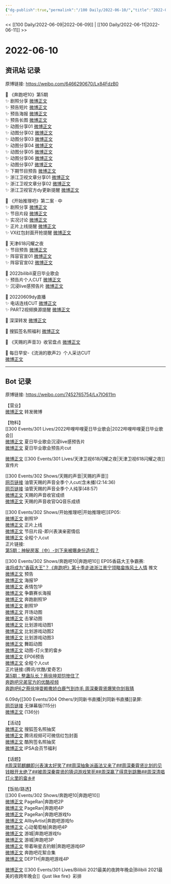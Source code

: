 ```yaml
---
{"dg-publish":true,"permalink":"/100 Daily/2022-06-10/","title":"2022-06-10","created":"2022-12-04T23:02:30.000+08:00","updated":"2023-01-09T17:24:40.123+08:00"}
---
```



<< [[100 Daily/2022-06-09\|2022-06-09]] | [[100 Daily/2022-06-11\|2022-06-11]] >>

# 2022-06-10

## 资讯站 记录

原博链接: https://weibo.com/6466290670/Lx84FdzB0

💫 《奔跑吧10》第5期  
✨ 剧照分享 [微博正文](https://m.weibo.cn/6466290670/4778845192063901)  
✨ 预告短片 [微博正文](https://m.weibo.cn/6466290670/4778766964886459)  
✨ 预告海报 [微博正文](https://m.weibo.cn/6466290670/4778751190108091)  
✨ 预告长图 [微博正文](https://m.weibo.cn/6466290670/4778778582583756)  
✨ 动图分享01 [微博正文](https://m.weibo.cn/6466290670/4778935059486393)  
✨ 动图分享02 [微博正文](https://m.weibo.cn/6466290670/4778933696594893)  
✨ 动图分享03 [微博正文](https://m.weibo.cn/6466290670/4778923420551801)  
✨ 动图分享04 [微博正文](https://m.weibo.cn/6466290670/4778923268774858)  
✨ 动图分享05 [微博正文](https://m.weibo.cn/6466290670/4778923047520422)  
✨ 动图分享06 [微博正文](https://m.weibo.cn/6466290670/4778770114806251)  
✨ 动图分享07 [微博正文](https://m.weibo.cn/6466290670/4778766884931293)  
✨ 下期节目预告 [微博正文](https://m.weibo.cn/6466290670/4778943661483744)  
✨ 浙江卫视文章分享01 [微博正文](https://m.weibo.cn/6466290670/4778842047122456)  
✨ 浙江卫视文章分享02 [微博正文](https://m.weibo.cn/6466290670/4778838523381922)  
✨ 浙江卫视官方dy更新提醒 [微博正文](https://m.weibo.cn/6466290670/4778925232494520)

💫 《开始推理吧》第二案 · 中  
✨ 剧照分享 [微博正文](https://m.weibo.cn/6466290670/4778797122195649)  
✨ 节目片段 [微博正文](https://m.weibo.cn/6466290670/4778872840915420)  
✨ 实况讨论 [微博正文](https://m.weibo.cn/6466290670/4778857745619489)  
✨ 正片上线提醒 [微博正文](https://m.weibo.cn/6466290670/4778874518899214)  
✨ VX红包封面开抢提醒 [微博正文](https://m.weibo.cn/6466290670/4778779011190513)

💫 天津618闪耀之夜  
✨ 节目预告 [微博正文](https://m.weibo.cn/6466290670/4778781108077589)  
✨ 阵容官宣01 [微博正文](https://m.weibo.cn/6466290670/4778743475734142)  
✨ 阵容官宣02 [微博正文](https://m.weibo.cn/6466290670/4778736337028367)

💫 2022bilibili夏日毕业歌会  
✨ 预告片个人CUT [微博正文](https://m.weibo.cn/6466290670/4778758911033953)  
✨ 沉浸live感预告片 [微博正文](https://m.weibo.cn/6466290670/4778745016093541)

💫 20220609dy直播  
✨ 电话连线CUT [微博正文](https://m.weibo.cn/6466290670/4778755434220571)  
✨ PART2视频换源提醒 [微博正文](https://m.weibo.cn/6466290670/4778947990526899)

💫 深深转发 [微博正文](https://m.weibo.cn/6466290670/4778895192362852)

💫 搜狐签名照福利 [微博正文](https://m.weibo.cn/6466290670/4778887802785212)

💫 《天赐的声音3》收官盘点 [微博正文](https://m.weibo.cn/6466290670/4778836464764821)

💫 每日早安-《流淌的歌声2》个人采访CUT  
[微博正文](https://m.weibo.cn/6466290670/4778727646695525)

---
## Bot 记录

原博链接: https://weibo.com/7452765754/Lx7IO611m

【营业】  
[微博正文](https://m.weibo.cn/1736988591/4778888876524760) 转发微博

【物料】  
[[300 Events/301 Lives/2022哔哩哔哩夏日毕业歌会\|2022哔哩哔哩夏日毕业歌会]]  
[微博正文](https://m.weibo.cn/6744306402/4778743099555855) 夏日毕业歌会沉浸live感预告片  
[微博正文](https://m.weibo.cn/6466290670/4778758911033953) 夏日毕业歌会预告片cut

[微博正文](https://m.weibo.cn/1905859287/4778735553742467) [[300 Events/301 Lives/天津卫视618闪耀之夜\|天津卫视618闪耀之夜]]宣传片

[[300 Events/302 Shows/天赐的声音\|天赐的声音]]  
[网页链接](https://weibo.cn/sinaurl?u=https%3A%2F%2Fm.youtube.com%2Fwatch%3Fv%3DjYQeZQarGPM) 油管天赐的声音全季个人cut(含未播)(2:14:36)  
[网页链接](https://weibo.cn/sinaurl?u=https%3A%2F%2Fm.youtube.com%2Fwatch%3Fv%3DxE-4SPNkeGg) 油管天赐的声音全季个人纯享(48:57)  
[微博正文](https://m.weibo.cn/1315706994/4778833381427572) 天赐的声音收官成绩  
[微博正文](https://m.weibo.cn/2169129705/4778873960794954) 天赐的声音收官QQ音乐成绩

[[300 Events/302 Shows/开始推理吧\|开始推理吧]]EP05:  
[微博正文](https://m.weibo.cn/2162247381/4778782144334765) 剧照1P  
[微博正文](https://m.weibo.cn/2162247381/4778868801799656) 正片上线  
[微博正文](https://m.weibo.cn/2162247381/4778870131396172) 节目片段-即兴表演亲密情侣  
[微博正文](https://m.weibo.cn/1371117067/4778888599702427) 全程个人cut  
正片链接:  
[第5期：神秘房客（中）-刘下来被曝身份造假？](https://weibo.cn/sinaurl?u=http%3A%2F%2Fv.qq.com%2Fx%2Fcover%2Fmzc00200z9frdhp%2Fo0043o5ouxc.html)

[[300 Events/302 Shows/奔跑吧10\|奔跑吧10]] EP05香菇大王争霸赛:  
[谁将成为“香菇大王”？《奔跑吧》第十季走进浙江景宁领略畲族风土人情](https://weibo.cn/sinaurl?u=https%3A%2F%2Fmp.weixin.qq.com%2Fs%2FkYXnVlsne7HspD8jAXTGKw) 推文  
[微博正文](https://m.weibo.cn/5242381821/4778758199052544) 预告  
[微博正文](https://m.weibo.cn/5242381821/4778750653236659) 海报1P  
[微博正文](https://m.weibo.cn/5242381821/4778767186134593) 表情包1P  
[微博正文](https://m.weibo.cn/5242381821/4778773293563995) 争霸赛长海报  
[微博正文](https://m.weibo.cn/5242381821/4778841278515970) 奔跑剧照1P  
[微博正文](https://m.weibo.cn/5876797510/4778826255045229) 剧照1P  
[微博正文](https://m.weibo.cn/5242381821/4778760706983300) 开场动图  
[微博正文](https://m.weibo.cn/5242381821/4778916411342939) 击掌动图  
[微博正文](https://m.weibo.cn/5242381821/4778921512144201) 比划游戏动图1  
[微博正文](https://m.weibo.cn/5242381821/4778921717143531) 比划游戏动图2  
[微博正文](https://m.weibo.cn/5242381821/4778921969845003) 比划游戏动图3  
[微博正文](https://m.weibo.cn/5242381821/4778926088389228) 舞蹈动图  
[微博正文](https://m.weibo.cn/5242381821/4778928843790057) 动图-灯火里的畲乡  
[微博正文](https://m.weibo.cn/5242381821/4778941145683971) EP06预告  
[微博正文](https://m.weibo.cn/1591169702/4778938280969734) 全程个人cut  
正片链接:(腾讯/优酷/爱奇艺)  
[第5期：整蛊队长？蔡徐坤郑恺惨住了](https://weibo.cn/sinaurl?u=http%3A%2F%2Fv.qq.com%2Fx%2Fcover%2Fmzc00200ewgmixo%2Fh0043qketof.html)  
[奔跑吧兄弟官方的优酷视频](https://weibo.cn/sinaurl?u=https%3A%2F%2Fm.youku.com%2Falipay_video%2Fid_XNTg2OTY0MjkxNg%3D%3D.html%3Fspm%3Da2hww.12518357.drawer2.dzj1_1)  
[奔跑吧6之蔡徐坤耍赖撒娇白鹿气到炸毛 周深秦霄贤爆笑你划我猜](https://weibo.cn/sinaurl?u=https%3A%2F%2Fm.iqiyi.com%2Fv_1ssh10zee8c.html)

6.09dy[[300 Events/304 Others/刘同新书直播\|刘同新书直播]]录屏:  
[网页链接](https://weibo.cn/sinaurl?u=https%3A%2F%2Fm.bilibili.com%2Fvideo%2FBV1hv4y137FN) 无弹幕版(115分)  
[微博正文](https://m.weibo.cn/1371117067/4778759611221554) (136分)

【活动】  
[微博正文](https://m.weibo.cn/3256651197/4778856348651376) 搜狐签名照抽奖  
[微博正文](https://m.weibo.cn/2591595652/4778773289108916) 腾讯视频可可微信红包封面  
[微博正文](https://m.weibo.cn/1665103091/4778916474260761) 酷狗签名照抽奖  
[微博正文](https://m.weibo.cn/1851789841/4778823537393892) IPSA会员节福利

【话题】  
[#周深郭麒麟即兴表演太好笑了#](https://s.weibo.com/weibo?q=%23%E5%91%A8%E6%B7%B1%E9%83%AD%E9%BA%92%E9%BA%9F%E5%8D%B3%E5%85%B4%E8%A1%A8%E6%BC%94%E5%A4%AA%E5%A5%BD%E7%AC%91%E4%BA%86%23)[#周深抽象派画法又来了#](https://s.weibo.com/weibo?q=%23%E5%91%A8%E6%B7%B1%E6%8A%BD%E8%B1%A1%E6%B4%BE%E7%94%BB%E6%B3%95%E5%8F%88%E6%9D%A5%E4%BA%86%23)[#周深秦霄贤比划的见钱眼开太绝了#](https://s.weibo.com/weibo?q=%23%E5%91%A8%E6%B7%B1%E7%A7%A6%E9%9C%84%E8%B4%A4%E6%AF%94%E5%88%92%E7%9A%84%E8%A7%81%E9%92%B1%E7%9C%BC%E5%BC%80%E5%A4%AA%E7%BB%9D%E4%BA%86%23)[#被周深秦霄贤的猜词游戏笑死#](https://s.weibo.com/weibo?q=%23%E8%A2%AB%E5%91%A8%E6%B7%B1%E7%A7%A6%E9%9C%84%E8%B4%A4%E7%9A%84%E7%8C%9C%E8%AF%8D%E6%B8%B8%E6%88%8F%E7%AC%91%E6%AD%BB%23)[#周深赢了得意到跳舞#](https://s.weibo.com/weibo?q=%23%E5%91%A8%E6%B7%B1%E8%B5%A2%E4%BA%86%E5%BE%97%E6%84%8F%E5%88%B0%E8%B7%B3%E8%88%9E%23)[#周深清唱灯火里的畲乡#](https://s.weibo.com/weibo?q=%23%E5%91%A8%E6%B7%B1%E6%B8%85%E5%94%B1%E7%81%AF%E7%81%AB%E9%87%8C%E7%9A%84%E7%95%B2%E4%B9%A1%23)

【饭拍/路透】  
[[300 Events/302 Shows/奔跑吧10\|奔跑吧10]]  
[微博正文](https://m.weibo.cn/7633014126/4778800758653171) PageRan|奔跑吧2P  
[微博正文](https://m.weibo.cn/7633014126/4778803539215328) PageRan|奔跑吧4P  
[微博正文](https://m.weibo.cn/7633014126/4778924422989048) PageRan|奔跑吧游戏fo  
[微博正文](https://m.weibo.cn/6873250805/4778923114889497) AllbyArtist|奔跑吧游戏fo  
[微博正文](https://m.weibo.cn/7568338314/4778774393258898) 心动葡萄柚|奔跑吧4P  
[微博正文](https://m.weibo.cn/1801743981/4778907729401086) 游城|奔跑吧游戏fo  
[微博正文](https://m.weibo.cn/1801743981/4778908472576172) 游城|奔跑吧3P  
[微博正文](https://m.weibo.cn/3246571812/4778924862610866) 带着啾星去钓鲸|奔跑吧游戏6P  
[微博正文](https://m.weibo.cn/7495641082/4778947026620547) 奔跑吧花絮合集  
[微博正文](https://m.weibo.cn/2975204920/4778949311725798) DEPTH|奔跑吧游戏4P

[微博正文](https://m.weibo.cn/6041830261/4778685464314001) [[300 Events/301 Lives/Bilibili 2021最美的夜跨年晚会\|Bilibili 2021最美的夜跨年晚会]]《just like fire》彩排

